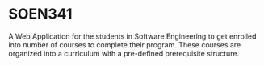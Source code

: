 # SOEN341
A Web Application for the students in Software Engineering to get enrolled into number of courses to complete their program. These courses are organized into a curriculum with a pre-defined prerequisite structure.
